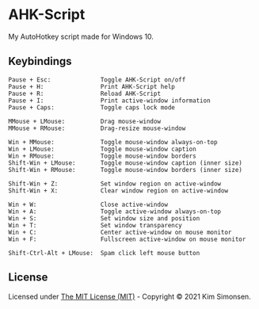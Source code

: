 # AHK-Script
My AutoHotkey script made for Windows 10.

## Keybindings
```text
Pause + Esc:              Toggle AHK-Script on/off
Pause + H:                Print AHK-Script help
Pause + R:                Reload AHK-Script
Pause + I:                Print active-window information
Pause + Caps:             Toggle caps lock mode

MMouse + LMouse:          Drag mouse-window
MMouse + RMouse:          Drag-resize mouse-window

Win + MMouse:             Toggle mouse-window always-on-top
Win + LMouse:             Toggle mouse-window caption
Win + RMouse:             Toggle mouse-window borders
Shift-Win + LMouse:       Toggle mouse-window caption (inner size)
Shift-Win + RMouse:       Toggle mouse-window borders (inner size)

Shift-Win + Z:            Set window region on active-window
Shift-Win + X:            Clear window region on active-window

Win + W:                  Close active-window
Win + A:                  Toggle active-window always-on-top
Win + S:                  Set window size and position
Win + T:                  Set window transparency
Win + C:                  Center active-window on mouse monitor
Win + F:                  Fullscreen active-window on mouse monitor

Shift-Ctrl-Alt + LMouse:  Spam click left mouse button
```

## License
Licensed under [The MIT License (MIT)](https://opensource.org/licenses/MIT) - Copyright &copy; 2021 Kim Simonsen.
